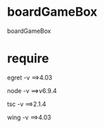 # boardGameBox
boardGameBox

# require
egret -v ==>4.03

node -v ==>v6.9.4

tsc -v ==>2.1.4

wing -v ==>4.03
